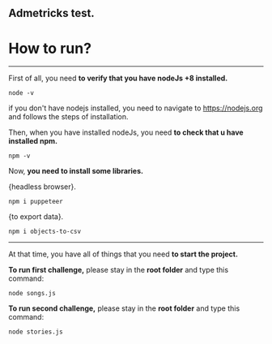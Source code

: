 ## Admetricks test.

# How to run?
***
First of all, you need **to verify that you have nodeJs +8 installed.**

    node -v

if you don't have nodejs installed, you need to navigate to https://nodejs.org and follows the steps of installation.

Then, when you have installed nodeJs, you need **to check that u have installed npm.**

    npm -v

Now, **you need to install some libraries.**

{headless browser}.

    npm i puppeteer 
    
{to export data}.

    npm i objects-to-csv 

***

At that time, you have all of things that you need **to start the project.**

**To run first challenge,** please stay in the **root folder** and type this command:

    node songs.js 

**To run second challenge,** please stay in the **root folder** and type this command:

    node stories.js



